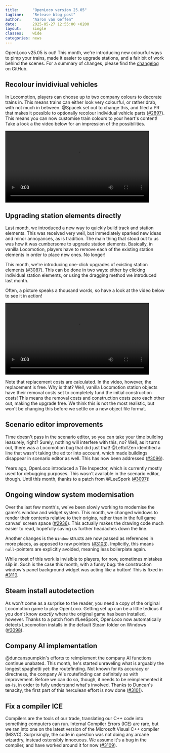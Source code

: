 ```yaml
---
title:      "OpenLoco version 25.05"
tagline:    "Release blog post"
author:     "Aaron van Geffen"
date:       2025-05-27 12:55:00 +0200
layout:     single
classes:    wide
categories: news
---
```


OpenLoco v25.05 is out! This month, we're introducing new colourful ways to pimp your trains,
made it easier to upgrade stations, and a fair bit of work behind the scenes. For a summary of changes,
please find the [changelog](https://github.com/OpenLoco/OpenLoco/releases/tag/v25.05) on GitHub.


## Recolour invidiviual vehicles

In Locomotion, players can choose up to two company colours to decorate trains in. This means
trains can either look very colourful, or rather drab, with not much in between. @Spacek set out to change this,
and filed a PR that makes it possible to optionally recolour individual vehicle parts
([#2897](https://github.com/OpenLoco/OpenLoco/pull/2897)).
This means you can now customise train colours to your heart's content! Take a look a the video below
for an impression of the possibilities.

<video style="width: 90%; margin: auto" controls loop>
	<source src="/assets/mp4/vehicle_repaint.mp4" type="video/mp4">
</video>


## Upgrading station elements directly

[Last month](/news/2025/04/openloco-v25.04.html#a-faster-way-to-build-tracks),
we introduced a new way to quickly build track and station elements. This was received very well,
but immediately sparked new ideas and minor annoyances, as is tradition. The main thing that stood out
to us was how it was cumbersome to upgrade station elements. Basically, in vanilla Locomotion,
players have to remove each of the existing station elements in order to place new ones. No longer!

This month, we're introducing one-click upgrades of existing station elements
([#3087](https://github.com/OpenLoco/OpenLoco/pull/3087)). This can be done
in two ways: either by clicking individual station elements, or using the dragging method we
introduced last month.

Often, a picture speaks a thousand words, so have a look at the video below to see it in action!

<video style="width: 90%; margin: auto" controls loop>
	<source src="/assets/mp4/station_upgrade_drag.mp4" type="video/mp4">
</video>

Note that replacement costs are calculated. In the video, however, the replacement is free. Why is that?
Well, vanilla Locomotion station objects have their removal costs set to completely fund the
initial construction costs! This means the removal costs and construction costs zero each other out,
making the upgrade free. We think this is not the most realistic, but won't be changing this before
we settle on a new object file format.


## Scenario editor improvements

Time doesn't pass in the scenario editor, so you can take your time building leasurely, right?
Surely, nothing will interfere with this, no? Well, as it turns out, there was a Locomotion bug that
did just that! @LeftofZen identified a line that wasn't taking the editor into account,
which made buildings disappear in scenario editor as well. This has now been addressed
([#3096](https://github.com/OpenLoco/OpenLoco/pull/3096)).

Years ago, OpenLoco introduced a Tile Inspector, which is currently mostly used for debugging purposes.
This wasn't available in the scenario editor, though. Until this month, thanks to a patch from
@LeeSpork ([#3097](https://github.com/OpenLoco/OpenLoco/pull/3097))!


## Ongoing window system modernisation

Over the last few month's, we've been slowly working to modernise the game's window and widget system.
This month, we changed windows to render their contents relative to their origins, rather than in
the full game canvas' screen space ([#2936](https://github.com/OpenLoco/OpenLoco/pull/2936)).
This actually makes the drawing code much easier to read, hopefully saving us further headaches down the line.

Another changes is the `Window` structs are now passed as references in more places,
as apposed to raw pointers ([#3103](https://github.com/OpenLoco/OpenLoco/pull/3103)).
Implicitly, this means `null`-pointers are explicitly avoided, meaning less boilerplate again.

While most of this work is invisible to players, for now, sometimes mistakes slip in. Such is the case
this month, with a funny bug: the construction window's panel background widget was acting like a button!
This is fixed in [#3110](https://github.com/OpenLoco/OpenLoco/pull/3110).


## Steam install autodetection

As won't come as a surprise to the reader, you need a copy of the original Locomotion game
to play OpenLoco. Getting set up can be a little tedious if you don't know *exactly* where the original
game has been installed, however. Thanks to a patch from #LeeSpork, OpenLoco now automatically detects
Locomotion installs in the default Steam folder on Windows
([#3098](https://github.com/OpenLoco/OpenLoco/pull/3098)).


## Company AI implementation

@duncanspumpkin's efforts to reimplement the company AI functions continue unabated. This month,
he's started unraveling what is arguably the longest spaghetti yet: the routefinding.
Not known for its accuracy or directness, the company AI's routefinding can definitely so with
improvement. Before we can do so, though, it needs to be reimplemented it as-is, in order to fully
understand what's involved. Thanks to Duncan's tenacity, the first part of this herculean
effort is now done ([#3101](https://github.com/OpenLoco/OpenLoco/pull/3101)).


## Fix a compiler ICE

Compilers are the tools of our trade, translating our C++ code into something computers can run.
Internal Compiler Errors (ICE) are rare, but we ran into one on the latest version of the
Microsoft Visual C++ compiler (MSVC). Surprisingly, the code in question was not doing any
arcane wizardry, instead ostensibly innocuous. We assume it's a bug in the compiler, and have
worked around it for now ([#3109](https://github.com/OpenLoco/OpenLoco/pull/3109)).


